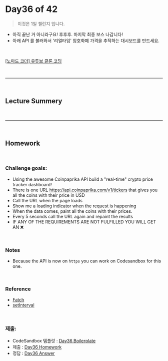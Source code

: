 
# Day36 of 42

> 이것은 1일 챌린지 입니다.  

- 아직 끝난 거 아니라구요! 후후후. 마지막 최종 보스 나갑니다!
- 아래 API 를 불러와서 '리얼타임' 암호화폐 가격을 추적하는 대시보드를 만드세요. 

<br/>

[[노마드 코더] 유튜브 클론 코딩](https://academy.nomadcoders.co/courses/enrolled/435438)
 
<br/>

---

<br/>

## Lecture Summery

<br/>

---

<br/>

## Homework 


 
<br/>

### Challenge goals:
- Using the awesome Coinpaprika API build a "real-time" crypto price tracker dashboard!
- There is one URL https://api.coinpaprika.com/v1/tickers that gives you all the coins with their price in USD
- Call the URL when the page loads
- Show me a loading indicator when the request is happening
- When the data comes, paint all the coins with their prices.
- Every 5 seconds call the URL again and repaint the results
- IF ANY OF THE REQUIREMENTS ARE NOT FULFILLED YOU WILL GET AN ❌


<br/>

### Notes
- Because the API is now on ``https`` you can work on Codesandbox for this one.

<br/>

### Reference
- [Fatch](https://developer.mozilla.org/en-US/docs/Web/API/Fetch_API)
- [setInterval](https://developer.mozilla.org/en-US/docs/Web/API/WindowOrWorkerGlobalScope/setInterval)

<br/>

### 제출:
- CodeSandbox 템플릿 : [Day36 Boilerplate](https://codesandbox.io/s/coin-tracker-blueprint-orhgh)
- 제출 : [Day36 Homework](https://codesandbox.io/s/coin-tracker-blueprint-2vf5h)
- 정답 : [Day36 Answer]()
